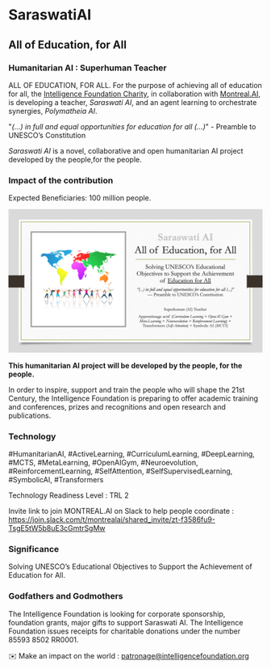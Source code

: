 # SaraswatiAI

## All of Education, for All

### Humanitarian AI : Superhuman Teacher 

ALL OF EDUCATION, FOR ALL. For the purpose of achieving all of education for all, the [Intelligence Foundation Charity](http://www.intelligence.tv/), in collaboration with [Montreal.AI](http://www.montreal.ai), is developing a teacher, *Saraswati AI*, and an agent learning to orchestrate synergies, *Polymatheia AI*.

"*(…) in full and equal opportunities for education for all (…)*" - Preamble to UNESCO’s Constitution

*Saraswati AI* is a novel, collaborative and open humanitarian AI project developed by the people,for the people.

### Impact of the contribution

Expected Beneficiaries: 100 million people.

![Saraswati AI | Superhuman (AI) Teacher: All of Education, for All](/images/saraswatiai.png)

__This humanitarian AI project will be developed by the people, for the people.__ 

In order to inspire, support and train the people who will shape the 21st Century, the Intelligence Foundation is preparing to offer academic training and conferences, prizes and recognitions and open research and publications.

### Technology

#HumanitarianAI, #ActiveLearning, #CurriculumLearning, #DeepLearning, #MCTS, #MetaLearning, #OpenAIGym, #Neuroevolution, #ReinforcementLearning, #SelfAttention, #SelfSupervisedLearning, #SymbolicAI, #Transformers

Technology Readiness Level : TRL 2

Invite link to join MONTREAL.AI on Slack to help people coordinate : https://join.slack.com/t/montrealai/shared_invite/zt-f3586fu9-TsgE5tW5b8uE3cGmtrSgMw

### Significance

Solving UNESCO’s Educational Objectives to Support the Achievement of Education for All.

### Godfathers and Godmothers

The Intelligence Foundation is looking for corporate sponsorship, foundation grants, major gifts to support Saraswati AI. The Intelligence Foundation issues receipts for charitable donations under the number 85593 8502 RR0001.

✉️ Make an impact on the world : patronage@intelligencefoundation.org
